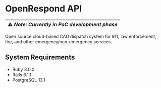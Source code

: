 # OpenRespond API

| :warning: ***Note:** Currently in PoC development phase* |
|----------------------------------------------------------|

Open source cloud-based CAD dispatch system for 911, law enforcement, fire, and other emergency/non-emergency services.

## System Requirements
* Ruby 3.0.0
* Rails 6.1.1
* PostgreSQL 13.1